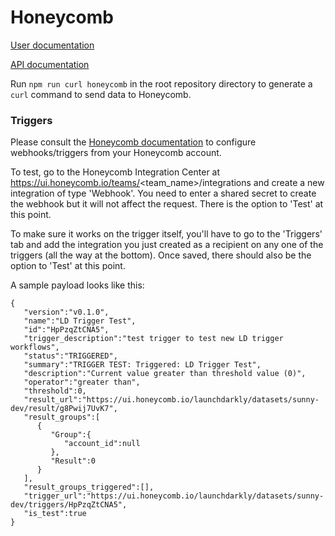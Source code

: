 # Honeycomb

[User documentation](https://docs.launchdarkly.com/integrations/honeycomb)

[API documentation](https://docs.honeycomb.io/api/markers/)

Run `npm run curl honeycomb` in the root repository directory to generate a `curl` command to send data to Honeycomb.


### Triggers

Please consult the [Honeycomb documentation](https://docs.honeycomb.io/working-with-your-data/triggers/) to configure webhooks/triggers from your Honeycomb account.

To test, go to the Honeycomb Integration Center at https://ui.honeycomb.io/teams/<team_name>/integrations and create a new integration of type 'Webhook'. You need to enter a shared secret to create the webhook but it will not affect the request. There is the option to 'Test' at this point.

To make sure it works on the trigger itself, you'll have to go to the 'Triggers' tab and add the integration you just created as a recipient on any one of the triggers (all the way at the bottom). Once saved, there should also be the option to 'Test' at this point.

A sample payload looks like this:
```
{
   "version":"v0.1.0",
   "name":"LD Trigger Test",
   "id":"HpPzqZtCNA5",
   "trigger_description":"test trigger to test new LD trigger workflows",
   "status":"TRIGGERED",
   "summary":"TRIGGER TEST: Triggered: LD Trigger Test",
   "description":"Current value greater than threshold value (0)",
   "operator":"greater than",
   "threshold":0,
   "result_url":"https://ui.honeycomb.io/launchdarkly/datasets/sunny-dev/result/g8Pwij7UvK7",
   "result_groups":[
      {
         "Group":{
            "account_id":null
         },
         "Result":0
      }
   ],
   "result_groups_triggered":[],
   "trigger_url":"https://ui.honeycomb.io/launchdarkly/datasets/sunny-dev/triggers/HpPzqZtCNA5",
   "is_test":true
}
```
